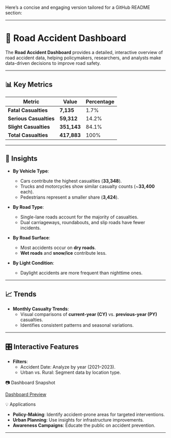 Here’s a concise and engaging version tailored for a GitHub README section:

---

# 🚗 Road Accident Dashboard  

The **Road Accident Dashboard** provides a detailed, interactive overview of road accident data, helping policymakers, researchers, and analysts make data-driven decisions to improve road safety.  

---

## 📊 Key Metrics  

| **Metric**             | **Value**   | **Percentage** |
|-------------------------|-------------|-----------------|
| **Fatal Casualties**    | **7,135**   | 1.7%           |
| **Serious Casualties**  | **59,312**  | 14.2%          |
| **Slight Casualties**   | **351,143** | 84.1%          |
| **Total Casualties**    | **417,883** | 100%           |

---

## 🚦 Insights  

- **By Vehicle Type**:  
  - Cars contribute the highest casualties (**33,348**).  
  - Trucks and motorcycles show similar casualty counts (~**33,400** each).  
  - Pedestrians represent a smaller share (**3,424**).  

- **By Road Type**:  
  - Single-lane roads account for the majority of casualties.  
  - Dual carriageways, roundabouts, and slip roads have fewer incidents.  

- **By Road Surface**:  
  - Most accidents occur on **dry roads**.  
  - **Wet roads** and **snow/ice** contribute less.  

- **By Light Condition**:  
  - Daylight accidents are more frequent than nighttime ones.  

---

## 📈 Trends  

- **Monthly Casualty Trends**:  
  - Visual comparisons of **current-year (CY)** vs. **previous-year (PY)** casualties.  
  - Identifies consistent patterns and seasonal variations.  

---

## 🎛️ Interactive Features  

- **Filters**:  
  - Accident Date: Analyze by year (2021–2023).  
  - Urban vs. Rural: Segment data by location type.  


 


📷 Dashboard Snapshot  

[Dashboard Preview](https://github.com/yourusername/your-repo-name/blob/main/Screenshot.png)  


 💡 Applications  

- **Policy-Making**: Identify accident-prone areas for targeted interventions.  
- **Urban Planning**: Use insights for infrastructure improvements.  
- **Awareness Campaigns**: Educate the public on accident prevention.  

---


